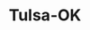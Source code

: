 ---
title: Tulsa-OK
slug: tulsa-ok
f_state:
- cms/state/oklahoma.md
f_locations:
- cms/payday-loan/a-1-acceptance-loan-184.md
- cms/payday-loan/a-1-acceptance-loan-co-521.md
- cms/payday-loan/action-check-cashing-980.md
- cms/payday-loan/advance-america-2155.md
- cms/payday-loan/advance-america-2160.md
- cms/payday-loan/advance-america-2161.md
- cms/payday-loan/advance-america-2162.md
- cms/payday-loan/advance-america-2163.md
- cms/payday-loan/advance-america-2164.md
- cms/payday-loan/advance-america-2165.md
- cms/payday-loan/advance-america-2166.md
- cms/payday-loan/advance-america-2167.md
- cms/payday-loan/american-check-cashers-4225.md
- cms/payday-loan/american-check-cashier-4248.md
- cms/payday-loan/american-mobile-check-cashing-4291.md
- cms/payday-loan/approved-cash-advance-4714.md
- cms/payday-loan/approved-cash-advance-4715.md
- cms/payday-loan/budget-finance-co-5549.md
- cms/payday-loan/budget-finance-company-5550.md
- cms/payday-loan/casa-herrera-6104.md
- cms/payday-loan/cash-in-a-flash-7633.md
- cms/payday-loan/cashland-9338.md
- cms/payday-loan/cashland-holding-llc-9403.md
- cms/payday-loan/cashland-inc-9421.md
- cms/payday-loan/cashland-inc-9422.md
- cms/payday-loan/check-go-9897.md
- cms/payday-loan/check-go-9899.md
- cms/payday-loan/check-go-9900.md
- cms/payday-loan/check-go-9901.md
- cms/payday-loan/check-cashing-check-loans-10826.md
- cms/payday-loan/check-cashing-check-loans-10827.md
- cms/payday-loan/check-connection-11139.md
- cms/payday-loan/check-into-cash-12353.md
- cms/payday-loan/check-into-cash-12359.md
- cms/payday-loan/check-into-cash-12360.md
- cms/payday-loan/check-into-cash-12361.md
- cms/payday-loan/check-into-cash-12362.md
- cms/payday-loan/check-into-cash-12957.md
- cms/payday-loan/check-into-cash-inc-13108.md
- cms/payday-loan/check-into-cash-inc-13109.md
- cms/payday-loan/check-into-cash-inc-13110.md
- cms/payday-loan/check-into-cash-inc-13111.md
- cms/payday-loan/check-into-cash-inc-13112.md
- cms/payday-loan/checkcare-systems-14208.md
- cms/payday-loan/checks-cashed-14528.md
- cms/payday-loan/checks-cashed-14529.md
- cms/payday-loan/checks-cashed-14530.md
- cms/payday-loan/checks-cashed-14531.md
- cms/payday-loan/collections-inc-15139.md
- cms/payday-loan/deon-rolis-15765.md
- cms/payday-loan/directdepositchecking-15875.md
- cms/payday-loan/double-d-investments-inc-16141.md
- cms/payday-loan/everyones-cash-16866.md
- cms/payday-loan/flash-cash-7-18657.md
- cms/payday-loan/flash-cash-no-1-18660.md
- cms/payday-loan/flash-cash-no-2-18662.md
- cms/payday-loan/flash-cash-no-7-18663.md
- cms/payday-loan/general-loan-service-18918.md
- cms/payday-loan/instachek-19605.md
- cms/payday-loan/k-bar-b-cash-for-checks-pawn-19934.md
- cms/payday-loan/k-bar-b-pawn-19935.md
- cms/payday-loan/k-bar-b-pawn-19936.md
- cms/payday-loan/ksl-financial-20094.md
- cms/payday-loan/ksl-financial-service-20095.md
- cms/payday-loan/ksl-financial-services-20097.md
- cms/payday-loan/lendnation-20354.md
- cms/payday-loan/loan-mart-of-oklahoma-inc-20474.md
- cms/payday-loan/loan-mart-of-oklahoma-inc-20476.md
- cms/payday-loan/loan-mart-of-oklahoma-inc-20477.md
- cms/payday-loan/loan-mart-payday-loans-20484.md
- cms/payday-loan/metro-services-ltd-20814.md
- cms/payday-loan/money-time-check-cashers-21770.md
- cms/payday-loan/money-time-loans-21773.md
- cms/payday-loan/money-tree-services-21805.md
- cms/payday-loan/moneytree-services-llc-22018.md
- cms/payday-loan/national-check-cashers-22760.md
- cms/payday-loan/national-check-cashers-22761.md
- cms/payday-loan/national-check-cashers-22762.md
- cms/payday-loan/national-quick-cash-22846.md
- cms/payday-loan/national-quick-cash-22847.md
- cms/payday-loan/national-quik-cash-22870.md
- cms/payday-loan/natl-quik-cash-22910.md
- cms/payday-loan/novedades-zacatecas-23127.md
- cms/payday-loan/quik-cash-no-1203-25578.md
- cms/payday-loan/th-e-money-store-27597.md
- cms/payday-loan/th-e-money-store-27598.md
- cms/payday-loan/top-dollar-check-cashing-pawn-27886.md
- cms/payday-loan/top-dollar-jewelry-pawn-inc-27887.md
- cms/payday-loan/top-dollar-pawn-check-cashin-27890.md
- cms/payday-loan/top-dollar-pawn-check-cashin-27891.md
- cms/payday-loan/top-dollar-pawn-check-cashing-27892.md
- cms/payday-loan/western-union-28745.md
updated-on: '2024-05-30T13:41:28.615Z'
created-on: '2024-05-30T13:41:28.615Z'
published-on: '2024-05-30T13:54:32.469Z'
f_city: Tulsa
layout: '[city].html'
tags: city
---